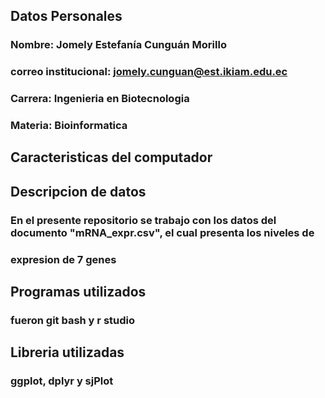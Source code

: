 ## Datos Personales 
### Nombre: Jomely Estefanía Cunguán Morillo
### correo institucional: jomely.cunguan@est.ikiam.edu.ec 
### Carrera: Ingenieria en Biotecnologia 
### Materia: Bioinformatica 

## Caracteristicas del computador 


## Descripcion de datos 
### En el presente repositorio se trabajo con los datos del documento "mRNA_expr.csv", el cual presenta los niveles de 
### expresion de 7 genes 
## Programas utilizados 
### fueron git bash y r studio 
## Libreria utilizadas 
### ggplot, dplyr y sjPlot 